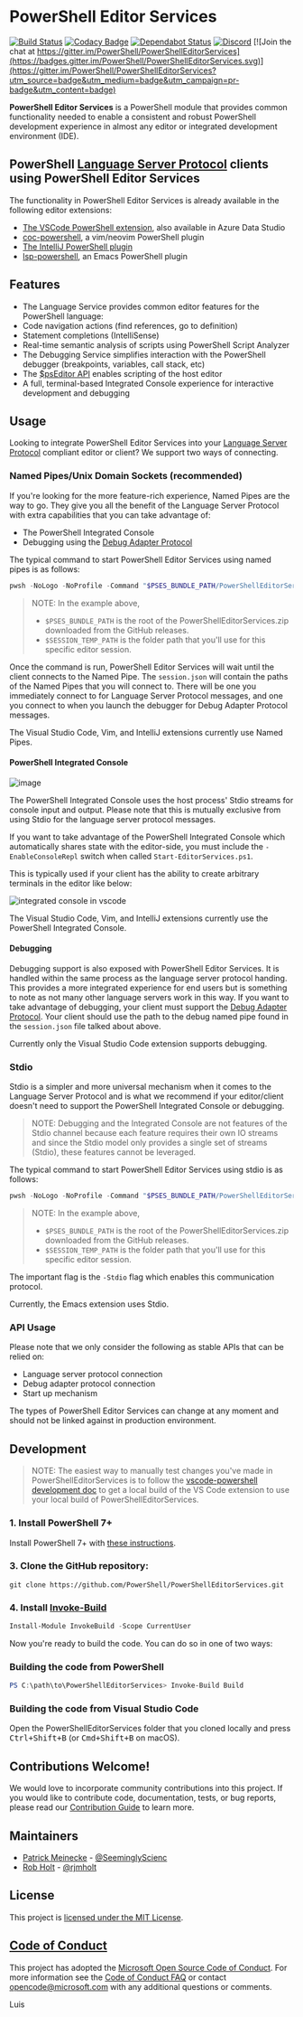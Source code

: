 # PowerShell Editor Services

[![Build Status](https://dev.azure.com/powershell/PowerShellEditorServices/_apis/build/status/PowerShellEditorServices-ci?branchName=master)](https://dev.azure.com/powershell/PowerShellEditorServices/_build/latest?definitionId=57&branchName=master)
[![Codacy Badge](https://api.codacy.com/project/badge/Grade/fb9129c327dc4f459ad2fd167d9a574f)](https://app.codacy.com/app/TylerLeonhardt/PowerShellEditorServices?utm_source=github.com&utm_medium=referral&utm_content=PowerShell/PowerShellEditorServices&utm_campaign=Badge_Grade_Dashboard)
[![Dependabot Status](https://api.dependabot.com/badges/status?host=github&repo=PowerShell/PowerShellEditorServices)](https://dependabot.com)
[![Discord](https://img.shields.io/discord/180528040881815552.svg?label=%23vscode&logo=discord&logoColor=white)](https://aka.ms/psdiscord)
[![Join the chat at https://gitter.im/PowerShell/PowerShellEditorServices](https://badges.gitter.im/PowerShell/PowerShellEditorServices.svg)](https://gitter.im/PowerShell/PowerShellEditorServices?utm_source=badge&utm_medium=badge&utm_campaign=pr-badge&utm_content=badge)

**PowerShell Editor Services** is a PowerShell module that provides common
functionality needed to enable a consistent and robust PowerShell development
experience in almost any editor or integrated development environment (IDE).

## PowerShell [Language Server Protocol](https://microsoft.github.io/language-server-protocol/) clients using PowerShell Editor Services

The functionality in PowerShell Editor Services is already available in the following editor extensions:

-  [The VSCode PowerShell extension](https://github.com/PowerShell/vscode-powershell), also available in Azure Data Studio
-  [coc-powershell](https://github.com/yatli/coc-powershell), a vim/neovim PowerShell plugin
-  [The IntelliJ PowerShell plugin](https://github.com/ant-druha/intellij-powershell)
-  [lsp-powershell](https://github.com/kiennq/lsp-powershell), an Emacs PowerShell plugin

## Features

-  The Language Service provides common editor features for the PowerShell language:
  -  Code navigation actions (find references, go to definition)
  -  Statement completions (IntelliSense)
  -  Real-time semantic analysis of scripts using PowerShell Script Analyzer
-  The Debugging Service simplifies interaction with the PowerShell debugger (breakpoints, variables, call stack, etc)
-  The [$psEditor API](http://powershell.github.io/PowerShellEditorServices/guide/extensions.html) enables scripting of the host editor
-  A full, terminal-based Integrated Console experience for interactive development and debugging

## Usage

Looking to integrate PowerShell Editor Services into your [Language Server Protocol](https://microsoft.github.io/language-server-protocol/) compliant editor or client? We support two ways of connecting.

### Named Pipes/Unix Domain Sockets (recommended)

If you're looking for the more feature-rich experience,
Named Pipes are the way to go.
They give you all the benefit of the Language Server Protocol with extra capabilities that you can take advantage of:

-  The PowerShell Integrated Console
-  Debugging using the [Debug Adapter Protocol](https://microsoft.github.io/debug-adapter-protocol/)

The typical command to start PowerShell Editor Services using named pipes is as follows:

```powershell
pwsh -NoLogo -NoProfile -Command "$PSES_BUNDLE_PATH/PowerShellEditorServices/Start-EditorServices.ps1 -BundledModulesPath $PSES_BUNDLE_PATH -LogPath $SESSION_TEMP_PATH/logs.log -SessionDetailsPath $SESSION_TEMP_PATH/session.json -FeatureFlags @() -AdditionalModules @() -HostName 'My Client' -HostProfileId 'myclient' -HostVersion 1.0.0 -LogLevel Normal"
```

> NOTE: In the example above,
>
> -  `$PSES_BUNDLE_PATH` is the root of the PowerShellEditorServices.zip downloaded from the GitHub releases.
> -  `$SESSION_TEMP_PATH` is the folder path that you'll use for this specific editor session.

Once the command is run,
PowerShell Editor Services will wait until the client connects to the Named Pipe.
The `session.json` will contain the paths of the Named Pipes that you will connect to.
There will be one you immediately connect to for Language Server Protocol messages,
and one you connect to when you launch the debugger for Debug Adapter Protocol messages.

The Visual Studio Code, Vim, and IntelliJ extensions currently use Named Pipes.

#### PowerShell Integrated Console

![image](https://user-images.githubusercontent.com/2644648/66245084-6985da80-e6c0-11e9-9c7b-4c8476190df5.png)

The PowerShell Integrated Console uses the host process' Stdio streams for console input and output. Please note that this is mutually exclusive from using Stdio for the language server protocol messages.

If you want to take advantage of the PowerShell Integrated Console which automatically shares state with the editor-side,
you must include the `-EnableConsoleRepl` switch when called `Start-EditorServices.ps1`.

This is typically used if your client has the ability to create arbitrary terminals in the editor like below:

![integrated console in vscode](https://user-images.githubusercontent.com/2644648/66245018-04ca8000-e6c0-11e9-808c-b86144149444.png)

The Visual Studio Code, Vim, and IntelliJ extensions currently use the PowerShell Integrated Console.

#### Debugging

Debugging support is also exposed with PowerShell Editor Services.
It is handled within the same process as the language server protocol handing.
This provides a more integrated experience for end users but is something to note as not many other language servers work in this way.
If you want to take advantage of debugging,
your client must support the [Debug Adapter Protocol](https://microsoft.github.io/debug-adapter-protocol/).
Your client should use the path to the debug named pipe found in the `session.json` file talked about above.

Currently only the Visual Studio Code extension supports debugging.

### Stdio

Stdio is a simpler and more universal mechanism when it comes to the Language Server Protocol and is what we recommend if your editor/client doesn't need to support the PowerShell Integrated Console or debugging.

> NOTE: Debugging and the Integrated Console are not features of the Stdio channel because each feature requires their own IO streams and since the Stdio model only provides a single set of streams (Stdio),
> these features cannot be leveraged.

The typical command to start PowerShell Editor Services using stdio is as follows:

```powershell
pwsh -NoLogo -NoProfile -Command "$PSES_BUNDLE_PATH/PowerShellEditorServices/Start-EditorServices.ps1 -BundledModulesPath $PSES_BUNDLE_PATH -LogPath $SESSION_TEMP_PATH/logs.log -SessionDetailsPath $SESSION_TEMP_PATH/session.json -FeatureFlags @() -AdditionalModules @() -HostName 'My Client' -HostProfileId 'myclient' -HostVersion 1.0.0 -Stdio -LogLevel Normal"
```

> NOTE: In the example above,
>
> -  `$PSES_BUNDLE_PATH` is the root of the PowerShellEditorServices.zip downloaded from the GitHub releases.
> -  `$SESSION_TEMP_PATH` is the folder path that you'll use for this specific editor session.

The important flag is the `-Stdio` flag which enables this communication protocol.

Currently, the Emacs extension uses Stdio.

### API Usage

Please note that we only consider the following as stable APIs that can be relied on:

-  Language server protocol connection
-  Debug adapter protocol connection
-  Start up mechanism

The types of PowerShell Editor Services can change at any moment and should not be linked against in production environment.

## Development

> NOTE: The easiest way to manually test changes you've made in PowerShellEditorServices is to follow the [vscode-powershell development doc](https://github.com/PowerShell/vscode-powershell/blob/master/docs/development.md) to get a local build of the VS Code extension to use your local build of PowerShellEditorServices.

### 1. Install PowerShell 7+

Install PowerShell 7+ with [these instructions](https://github.com/PowerShell/PowerShell#get-powershell).

### 3. Clone the GitHub repository:

```
git clone https://github.com/PowerShell/PowerShellEditorServices.git
```

### 4. Install [Invoke-Build](https://github.com/nightroman/Invoke-Build)

```powershell
Install-Module InvokeBuild -Scope CurrentUser
```

Now you're ready to build the code.  You can do so in one of two ways:

### Building the code from PowerShell

```powershell
PS C:\path\to\PowerShellEditorServices> Invoke-Build Build
```

### Building the code from Visual Studio Code

Open the PowerShellEditorServices folder that you cloned locally and press <kbd>Ctrl+Shift+B</kbd>
(or <kbd>Cmd+Shift+B</kbd> on macOS).

## Contributions Welcome!

We would love to incorporate community contributions into this project.  If you would like to
contribute code, documentation, tests, or bug reports, please read our [Contribution Guide](http://powershell.github.io/PowerShellEditorServices/CONTRIBUTING.html) to learn more.

## Maintainers

-  [Patrick Meinecke](https://github.com/SeeminglyScience) - [@SeeminglyScienc](http://twitter.com/SeeminglyScienc)
-  [Rob Holt](https://github.com/rjmholt) - [@rjmholt](https://twitter.com/rjmholt)

## License

This project is [licensed under the MIT License](LICENSE).

## [Code of Conduct][conduct-md]

This project has adopted the [Microsoft Open Source Code of Conduct][conduct-code].
For more information see the [Code of Conduct FAQ][conduct-FAQ] or contact [opencode@microsoft.com][conduct-email] with any additional questions or comments.

[conduct-code]: http://opensource.microsoft.com/codeofconduct/
[conduct-FAQ]: http://opensource.microsoft.com/codeofconduct/faq/
[conduct-email]: mailto:opencode@microsoft.com
[conduct-md]: https://github.com/PowerShell/PowerShellEditorServices/blob/master/CODE_OF_CONDUCT.md
Luis
